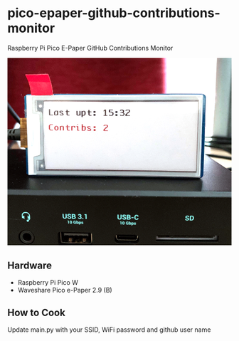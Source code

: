 # pico-epaper-github-contributions-monitor
Raspberry Pi Pico E-Paper GitHub Contributions Monitor

![example](https://github.com/flodek/pico-epaper-github-contributions-monitor/raw/main/img.png)

## Hardware
 - Raspberry Pi Pico W
 - Waveshare Pico e-Paper 2.9 (B)

## How to Cook
Update main.py with your SSID, WiFi password and github user name
